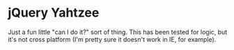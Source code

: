 # jQuery Yahtzee

Just a fun little "can I do it?" sort of thing.  This has been tested for logic, but it's not cross platform (I'm pretty sure it doesn't work in IE, for example).

